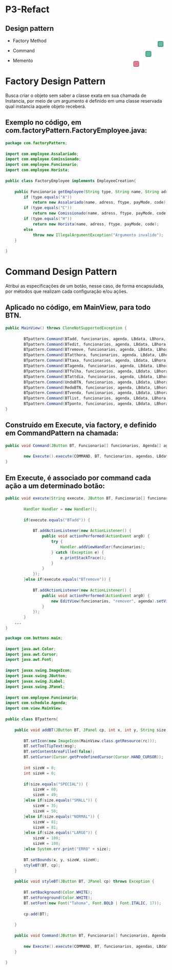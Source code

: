 # P3-Refact

## Design pattern

- Factory Method <img src="icon/iconS.png" align = "right" >

- Command <img src="icon/iconS.png" align = "right" >

- Memento <img src="icon/iconN.png" align = "right" >


# Factory Design Pattern
Busca criar o objeto sem saber a classe exata em sua chamada de Instancia, por meio de um argumento é definido em uma classe reservada qual instancia aquele objeto receberá.

## Exemplo no código, em com.factoryPattern.FactoryEmployee.java:

```java
package com.factoryPattern;

import com.employee.Assalariado;
import com.employee.Comissionado;
import com.employee.Funcionario;
import com.employee.Horista;

public class FactoryEmployee implements EmployeeCreation{

    public Funcionario getEmployee(String type, String name, String adress, String ftype, String payMode, String code) throws Exception {
        if (type.equals("A")) 
            return new Assalariado(name, adress, ftype, payMode, code);
        if (type.equals("C"))
        	return new Comissionado(name, adress, ftype, payMode, code);
        if (type.equals("H"))
        	return new Horista(name, adress, ftype, payMode, code);
        else 
        	throw new IllegalArgumentException("Argumento invalido");
    }	
   
}
```

# Command Design Pattern
Atribui as especificações de um botão, nesse caso, de forma encapsulada, por métodos que realizam cada configuração e/ou ações.

## Aplicado no código, em MainView, para todo BTN.

```java
public MainView() throws CloneNotSupportedException {

		BTpattern.Command(BTadd, funcionarios, agenda, LBdata, LBhora, "BTadd");
		BTpattern.Command(BTedit, funcionarios, agenda, LBdata, LBhora, "BTedit");
		BTpattern.Command(BTremove, funcionarios, agenda, LBdata, LBhora, "BTremove");
		BTpattern.Command(BTatthora, funcionarios, agenda, LBdata, LBhora, "BTatthora");
		BTpattern.Command(BTtaxa, funcionarios, agenda, LBdata, LBhora, "BTagenda");
		BTpattern.Command(BTagenda, funcionarios, agenda, LBdata, LBhora, "BTagenda");
		BTpattern.Command(BTfolha, funcionarios, agenda, LBdata, LBhora, "BTfolha");
		BTpattern.Command(BTattdia, funcionarios, agenda, LBdata, LBhora, "BTattdia");
		BTpattern.Command(UndoBTN, funcionarios, agenda, LBdata, LBhora, "UndoBTN");
		BTpattern.Command(RedoBTN, funcionarios, agenda, LBdata, LBhora, "RedoBTN");
		BTpattern.Command(BTvenda, funcionarios, agenda, LBdata, LBhora, "BTvenda");
		BTpattern.Command(BTlist, funcionarios, agenda, LBdata, LBhora, "BTlist");
		BTpattern.Command(BTponto, funcionarios, agenda, LBdata, LBhora, "BTponto");
}
```

## Construido em Execute, via factory, e definido em CommandPattern na chamada:
```java
public void Command(JButton BT, Funcionario[] funcionarios, Agenda[] agendas, JLabel LBdata, JLabel LBhora, String COMMAND) {
		
		new Execute().execute(COMMAND, BT, funcionarios, agendas, LBdata, LBhora);
}
```

## Em Execute, é associado por command cada ação a um determinado botão:

```java
public void execute(String execute, JButton BT, Funcionario[] funcionarios, Agenda[] agenda, JLabel LBdata, JLabel LBhora) {

		Handler Handler = new Handler();

		if(execute.equals("BTadd")) {

			BT.addActionListener(new ActionListener() {
				public void actionPerformed(ActionEvent arg0) {
					try {
						Handler.addViewHandler(funcionarios);
					} catch (Exception e) {
						e.printStackTrace();
					}   
				}
			});
		}else if(execute.equals("BTremove")) {

			BT.addActionListener(new ActionListener() {
				public void actionPerformed(ActionEvent arg0) {
					new EditView(funcionarios, "remover", agenda).setVisible(true);
				}
			});
		}
	...
}
```

```java
package com.buttons.main;

import java.awt.Color;
import java.awt.Cursor;
import java.awt.Font;

import javax.swing.ImageIcon;
import javax.swing.JButton;
import javax.swing.JLabel;
import javax.swing.JPanel;

import com.employee.Funcionario;
import com.schedule.Agenda;
import com.view.MainView;

public class BTpattern{
		
	public void addBT(JButton BT, JPanel cp, int x, int y, String size, String rc, String msg) throws Exception {
			
		BT.setIcon(new ImageIcon(MainView.class.getResource(rc)));
	    BT.setToolTipText(msg);
	    BT.setContentAreaFilled(false);
	    BT.setCursor(Cursor.getPredefinedCursor(Cursor.HAND_CURSOR));
	    
	    int sizeW = 0;
	    int sizeH = 0;
	    
	    if(size.equals("SPECIAL")) {
	    	sizeW = 60;
	    	sizeH = 49;
	    }else if(size.equals("SMALL")) {
			sizeW = 35;
			sizeH = 50;
		}else if(size.equals("NORMAL")) {
			sizeW = 81;
			sizeH = 81;
		}else if(size.equals("LARGE")) {
			sizeW = 100;
			sizeH = 100;
		}else System.err.print("ERRO" + size);
		
		BT.setBounds(x, y, sizeW, sizeH); 
	    styleBT(BT, cp);
	}

	public void styleBT(JButton BT, JPanel cp) throws Exception {
		
        BT.setBackground(Color.WHITE);
        BT.setForeground(Color.WHITE);
        BT.setFont(new Font("Tahoma", Font.BOLD | Font.ITALIC, 17));
        
        cp.add(BT);
        
	}
	
	public void Command(JButton BT, Funcionario[] funcionarios, Agenda[] agendas, JLabel LBdata, JLabel LBhora, String COMMAND) {
		
		new Execute().execute(COMMAND, BT, funcionarios, agendas, LBdata, LBhora);
	}
	
}

```



<!--
## View

- DetailView <img src="icon/iconS.png" align = "right" >

- MainView <img src="icon/iconS.png" align = "right" >

- PayView <img src="icon/iconS.png" align = "right" >

- SellView <img src="icon/iconS.png" align = "right" >

- ListView <img src="icon/iconN.png" align = "right" >

- EditView <img src="icon/iconN.png" align = "right" >

## Employee

- FactoryEmployee - SignUP <img src="icon/iconN.png" align = "right" >

## Schedule

- Schedule - SignUP <img src="icon/iconN.png" align = "right" >
-->
